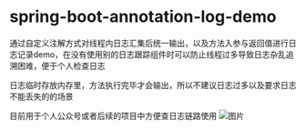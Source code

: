 # spring-boot-annotation-log-demo

通过自定义注解方式对线程内日志汇集后统一输出，以及方法入参与返回值进行日志记录demo，在没有使用别的日志跟踪组件时可以防止线程过多导致日志杂乱追溯困难，便于个人检查日志

日志临时存放内存里，方法执行完毕才会输出，所以不建议日志过多以及要求日志不能丢失的的场景

目前用于个人公众号或者后续的项目中方便查日志链路使用
![图片](https://github.com/996lsz/spring-boot-annotation-log-demo/assets/49548423/88cc4b76-1b76-4380-b54a-229754bf259c)


